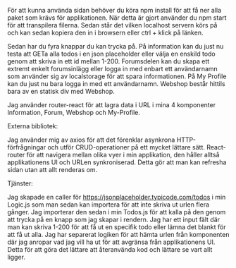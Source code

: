 
För att kunna använda sidan behöver du köra npm install för att få ner alla paket som krävs för applikationen. När detta är gjort använder du npm start för att transpilera filerna. Sedan står det vilken localhost servern körs på och kan sedan kopiera den in i browsern eller ctrl + klick på länken.

Sedan har du fyra knappar du kan trycka på. På information kan du just nu testa att GETa alla todos i en json placeholder eller välja en enskild todo genom att skriva in ett id mellan 1-200.
Forumsdelen kan du skapa ett extremt enkelt forumsinlägg eller logga in med enbart ett användarnamn som använder sig av localstorage för att spara informationen.
På My Profile kan du just nu bara logga in med ett användarnamn.
Webshop består hittils bara av en statisk div med Webshop.

Jag använder router-react för att lagra data i URL i mina 4 komponenter Information, Forum, Webshop och My-Profile.

Externa bibliotek:

Jag använder mig av axios för att det förenklar asynkrona HTTP-förfrågningar och utför CRUD-operationer på ett mycket lättare sätt.
React-router för att navigera mellan olika vyer i min applikation, den håller alltså applikationens UI och URLen synkroniserad. Detta gör att man kan refresha sidan utan att allt renderas om.

Tjänster:

Jag skapade en caller för https://jsonplaceholder.typicode.com/todos i min Logic.js som man sedan kan importera för att inte skriva ut urlen flera gånger. Jag importerar den sedan i min Todos.js för att kalla på den genom att trycka på en knapp som jag skapar i rendern. Jag har ett input fält där man kan skriva 1-200 för att få ut en specifik todo eller lämna det blankt för att få ut alla. Jag har separerat logiken för att hämta urlen från komponenten där jag anropar vad jag vill ha ut för att avgränsa från applikationens UI. Detta för att göra det lättare att återanvända kod och lättare se vart allt ligger.

